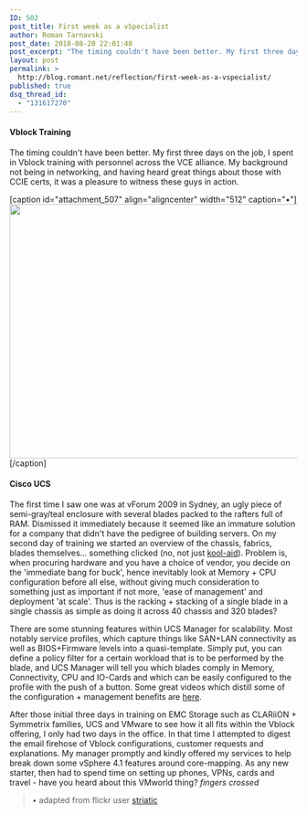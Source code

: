 ```yaml
---
ID: 502
post_title: First week as a vSpecialist
author: Roman Tarnavski
post_date: 2010-08-20 22:01:40
post_excerpt: "The timing couldn't have been better. My first three days on the job, I spent in Vblock training with personnel across the VCE alliance."
layout: post
permalink: >
  http://blog.romant.net/reflection/first-week-as-a-vspecialist/
published: true
dsq_thread_id:
  - "131617270"
---
```

<h4>Vblock Training</h4>
The timing couldn't have been better. My first three days on the job, I spent in Vblock training with personnel across the VCE alliance. My background not being in networking, and having heard great things about those with CCIE certs, it was a pleasure to witness these guys in action.

[caption id="attachment_507" align="aligncenter" width="512" caption="•"]<img src="http://blog.romant.net/wp-content/uploads/2010/08/bike.png" alt="" title="" width="512" height="445" class="size-full wp-image-507" />[/caption]

<h4>Cisco UCS</h4>
The first time I saw one was at vForum 2009 in Sydney, an ugly piece of semi-gray/teal enclosure with several blades packed to the rafters full of RAM. Dismissed it immediately because it seemed like an immature solution for a company that didn't have the pedigree of building servers.
On my second day of training we started an overview of the chassis, fabrics, blades themselves… something clicked (no, not just <a href="http://twitter.com/romant/status/21410459242">kool-aid</a>). Problem is, when procuring hardware and you have a choice of vendor, you decide on the 'immediate bang for buck', hence inevitably look at Memory + CPU configuration before all else, without giving much consideration to something just as important if not more, 'ease of management' and deployment 'at scale'. Thus is the racking + stacking of a single blade in a single chassis as simple as doing it across  40 chassis and 320 blades?

There are some stunning features within UCS Manager for scalability. Most notably service profiles, which capture things like SAN+LAN connectivity as well as BIOS+Firmware levels into a quasi-template. Simply put, you can define a policy filter for a certain workload that is to be performed by the blade, and UCS Manager will tell you which blades comply in Memory, Connectivity, CPU and IO-Cards and which can be easily configured to the profile with the push of a button. Some great videos which distill some of the configuration + management benefits are <a href="http://www.youtube.com/watch?v=amLXLWn2qOQ">here</a>.

After those initial three days in training on EMC Storage such as CLARiiON + Symmetrix families, UCS and VMware to see how it all fits within the Vblock offering, I only had two days in the office. In that time I attempted to digest the email firehose of Vblock configurations, customer requests and explanations. My manager promptly and kindly offered my services to help break down some vSphere 4.1 features around core-mapping. As any new starter, then had to spend time on setting up phones, VPNs, cards and travel - have you heard about this VMworld thing? *fingers crossed*

<blockquote>• adapted from flickr user  <a href="http://www.flickr.com/photos/striatic">striatic</a></blockquote>